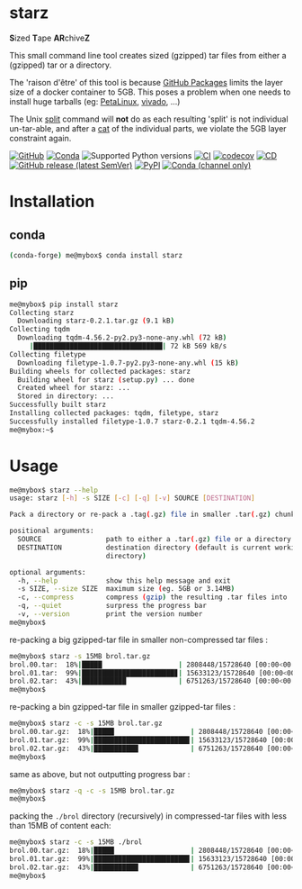 # starz
**S**ized **T**ape **AR**chive**Z**

This small command line tool creates sized (gzipped) tar files from either a (gzipped) tar or a directory.

The 'raison d'être' of this tool is because [GitHub Packages](https://github.com/features/packages) limits the layer size of a docker container to 5GB.
This poses a problem when one needs to install huge tarballs (eg: [PetaLinux](https://www.xilinx.com/support/download/index.html/content/xilinx/en/downloadNav/embedded-design-tools.html), [vivado](https://www.xilinx.com/support/download.html), ...)

The Unix [split](https://www.man7.org/linux/man-pages/man1/split.1.html) command will **not** do as each resulting 'split' is not individual un-tar-able, and after a [cat](https://www.man7.org/linux/man-pages/man1/cat.1.html) of the individual parts, we violate the 5GB layer constraint again.
 
[![GitHub](https://img.shields.io/github/license/Semi-ATE/starz?color=black)](https://github.com/Semi-ATE/starz/blob/main/LICENSE) 
[![Conda](https://img.shields.io/conda/pn/conda-forge/starz)](https://anaconda.org/conda-forge/starz)
![Supported Python versions](https://img.shields.io/badge/python-%3E%3D3.7-black)
[![CI](https://github.com/Semi-ATE/starz/workflows/CI/badge.svg?branch=main)](https://github.com/Semi-ATE/starz/actions?query=workflow%3ACI)
[![codecov](https://codecov.io/gh/Semi-ATE/starz/branch/main/graph/badge.svg)](https://codecov.io/gh/Semi-ATE/starz)
[![CD](https://github.com/Semi-ATE/starz/workflows/CD/badge.svg)](https://github.com/Semi-ATE/starz/actions?query=workflow%3ACD)
[![GitHub release (latest SemVer)](https://img.shields.io/github/v/release/Semi-ATE/starz?color=blue&label=GitHub&sort=semver)](https://github.com/Semi-ATE/starz/releases/latest)
[![PyPI](https://img.shields.io/pypi/v/starz?color=blue&label=PyPI)](https://pypi.org/project/starz/)
[![Conda (channel only)](https://img.shields.io/conda/vn/conda-forge/starz?color=blue&label=conda-forge)](https://github.com/conda-forge/starz-feedstock)

# Installation

## conda

```sh
(conda-forge) me@mybox$ conda install starz
```

## pip

```sh
me@mybox$ pip install starz
Collecting starz
  Downloading starz-0.2.1.tar.gz (9.1 kB)
Collecting tqdm
  Downloading tqdm-4.56.2-py2.py3-none-any.whl (72 kB)
     |████████████████████████████████| 72 kB 569 kB/s 
Collecting filetype
  Downloading filetype-1.0.7-py2.py3-none-any.whl (15 kB)
Building wheels for collected packages: starz
  Building wheel for starz (setup.py) ... done
  Created wheel for starz: ...
  Stored in directory: ...
Successfully built starz
Installing collected packages: tqdm, filetype, starz
Successfully installed filetype-1.0.7 starz-0.2.1 tqdm-4.56.2
me@mybox:~$ 
```

# Usage

```sh
me@mybox$ starz --help
usage: starz [-h] -s SIZE [-c] [-q] [-v] SOURCE [DESTINATION]

Pack a directory or re-pack a .tag(.gz) file in smaller .tar(.gz) chunks.

positional arguments:
  SOURCE                path to either a .tar(.gz) file or a directory
  DESTINATION           destination directory (default is current working
                        directory)

optional arguments:
  -h, --help            show this help message and exit
  -s SIZE, --size SIZE  maximum size (eg. 5GB or 3.14MB)
  -c, --compress        compress (gzip) the resulting .tar files into .tar.gz
  -q, --quiet           surpress the progress bar
  -v, --version         print the version number
me@mybox$
```

re-packing a big gzipped-tar file in smaller non-compressed tar files :

```sh
me@mybox$ starz -s 15MB brol.tar.gz
brol.00.tar:  18%|█████                   | 2808448/15728640 [00:00<00:00, 30900007.82 Bytes/s]
brol.01.tar:  99%|███████████████████████▊| 15633123/15728640 [00:00<00:00, 223312287.21 Bytes/s]
brol.02.tar:  43%|███████████             | 6751263/15728640 [00:00<00:00, 151304825.55 Bytes/s]
me@mybox$ 
```

re-packing a bin gzipped-tar file in smaller gzipped-tar files :

```sh
me@mybox$ starz -c -s 15MB brol.tar.gz
brol.00.tar.gz:  18%|█████                   | 2808448/15728640 [00:00<00:00, 30900007.82 Bytes/s]
brol.01.tar.gz:  99%|███████████████████████▊| 15633123/15728640 [00:00<00:00, 223312287.21 Bytes/s]
brol.02.tar.gz:  43%|███████████             | 6751263/15728640 [00:00<00:00, 151304825.55 Bytes/s]
me@mybox$ 
```

same as above, but not outputting progress bar :

```sh
me@mybox$ starz -q -c -s 15MB brol.tar.gz
me@mybox$ 
```

packing the `./brol` directory (recursively) in compressed-tar files with less than 15MB of content each:

```sh
me@mybox$ starz -c -s 15MB ./brol
brol.00.tar.gz:  18%|█████                   | 2808448/15728640 [00:00<00:00, 30900007.82 Bytes/s]
brol.01.tar.gz:  99%|███████████████████████▊| 15633123/15728640 [00:00<00:00, 223312287.21 Bytes/s]
brol.02.tar.gz:  43%|███████████             | 6751263/15728640 [00:00<00:00, 151304825.55 Bytes/s]
me@mybox$ 
```
